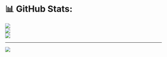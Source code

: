 # 📊 GitHub Stats:





![](https://github-readme-stats.vercel.app/api?username=raihan51674&theme=dark&hide_border=false&include_all_commits=false&count_private=false)<br/>
![](https://nirzak-streak-stats.vercel.app/?user=raihan51674&theme=dark&hide_border=false)<br/>
![](https://github-readme-stats.vercel.app/api/top-langs/?username=raihan51674&theme=dark&hide_border=false&include_all_commits=false&count_private=false&layout=compact)

---
[![](https://visitcount.itsvg.in/api?id=raihan51674&icon=0&color=0)](https://visitcount.itsvg.in)

<!-- Proudly created with GPRM ( https://gprm.itsvg.in ) -->
